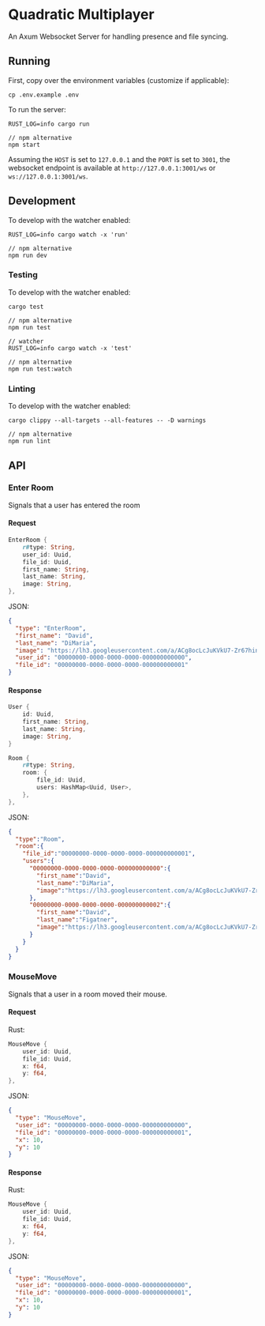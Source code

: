 # Quadratic Multiplayer

An Axum Websocket Server for handling presence and file syncing.

## Running

First, copy over the environment variables (customize if applicable):

```shell
cp .env.example .env
```

To run the server:

```shell
RUST_LOG=info cargo run

// npm alternative
npm start
```

Assuming the `HOST` is set to `127.0.0.1` and the `PORT` is set to `3001`, the websocket endpoint is available at `http://127.0.0.1:3001/ws` or `ws://127.0.0.1:3001/ws`.

## Development

To develop with the watcher enabled:

```shell
RUST_LOG=info cargo watch -x 'run'

// npm alternative
npm run dev
```

### Testing

To develop with the watcher enabled:

```shell
cargo test

// npm alternative
npm run test

// watcher
RUST_LOG=info cargo watch -x 'test'

// npm alternative
npm run test:watch
```

### Linting

To develop with the watcher enabled:

```shell
cargo clippy --all-targets --all-features -- -D warnings

// npm alternative
npm run lint
```

## API

### Enter Room

Signals that a user has entered the room

#### Request

```rust
EnterRoom {
    r#type: String,
    user_id: Uuid,
    file_id: Uuid,
    first_name: String,
    last_name: String,
    image: String,
},
```

JSON:

```json
{
  "type": "EnterRoom",
  "first_name": "David",
  "last_name": "DiMaria",
  "image": "https://lh3.googleusercontent.com/a/ACg8ocLcJuKVkU7-Zr67hinRLyzgO_o3VOeMlOA17HcOlKe1fQ=s96-c",
  "user_id": "00000000-0000-0000-0000-000000000000",
  "file_id": "00000000-0000-0000-0000-000000000001"
}
```

#### Response

```rust
User {
    id: Uuid,
    first_name: String,
    last_name: String,
    image: String,
}

Room {
    r#type: String,
    room: {
        file_id: Uuid,
        users: HashMap<Uuid, User>,
    },
},
```

JSON:

```json
{
  "type":"Room",
  "room":{
    "file_id":"00000000-0000-0000-0000-000000000001",
    "users":{
      "00000000-0000-0000-0000-000000000000":{
        "first_name":"David",
        "last_name":"DiMaria",
        "image":"https://lh3.googleusercontent.com/a/ACg8ocLcJuKVkU7-Zr67hinRLyzgO_o3VOeMlOA17HcOlKe1fQ=s96-c"
      },
      "00000000-0000-0000-0000-000000000002":{
        "first_name":"David",
        "last_name":"Figatner",
        "image":"https://lh3.googleusercontent.com/a/ACg8ocLcJuKVkU7-Zr67hinRLyzgO_o3VOeMlOA17HcOlKe1fQ=s96-c"
      }
    }
  }
}
```

### MouseMove

Signals that a user in a room moved their mouse.

#### Request

Rust:

```rust
MouseMove {
    user_id: Uuid,
    file_id: Uuid,
    x: f64,
    y: f64,
},
```

JSON:

```json
{
  "type": "MouseMove",
  "user_id": "00000000-0000-0000-0000-000000000000",
  "file_id": "00000000-0000-0000-0000-000000000001",
  "x": 10,
  "y": 10
}
```

#### Response

Rust:

```rust
MouseMove {
    user_id: Uuid,
    file_id: Uuid,
    x: f64,
    y: f64,
},
```

JSON:

```json
{
  "type": "MouseMove",
  "user_id": "00000000-0000-0000-0000-000000000000",
  "file_id": "00000000-0000-0000-0000-000000000001",
  "x": 10,
  "y": 10
}
```
